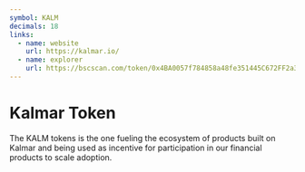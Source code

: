 ```yaml
---
symbol: KALM
decimals: 18
links:
  - name: website
    url: https://kalmar.io/
  - name: explorer
    url: https://bscscan.com/token/0x4BA0057f784858a48fe351445C672FF2a3d43515
---
```


# Kalmar Token

The KALM tokens is the one fueling the ecosystem of products built on Kalmar and being used as incentive for participation in our financial products to scale adoption.
